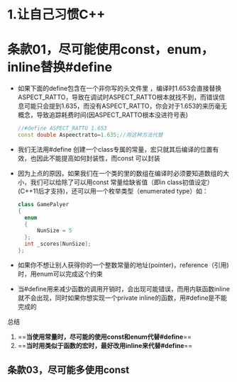 # 1.让自己习惯C++

# 条款01，尽可能使用const，enum，inline替换#define

- 如果下面的define包含在一个非你写的头文件里 ，编译时1.653会直接替换ASPECT_RATTO，导致在调试时ASPECT_RATTO根本就找不到，而错误信息可能只会提到1.635，而没有ASPECT_RATTO，你会对于1.653的来历毫无概念，导致追踪耗费时间(因ASPECT_RATTO根本没进符号表)

  ```c++
  //#define ASPECT_RATTO 1.653
  const double Aspeectratto=1.635;//用这种方法代替
  ```

- 我们无法用#define 创建一个class专属的常量，宏只就其后编译的位置有效，也因此不能提高如何封装性，而const 可以封装

- 因为上点的原因，如果我们在一个类的里的数组在编译时必须要知道数组的大小，我们可以给除了可以用const 常量给缺省值（即in  class初值设定）(C++11后才支持)，还可以用一个枚举类型（enumerated   type）如：

  ```c++
  class GamePalyer
  {
  	enum
  	{
  		NunSize = 5
  	};
  	int _scores[NunSize];
  };
  ```

- 如果你不想让别人获得你的一个整数常量的地址(pointer)，reference（引用)时，用enum可以完成这个约束

- 当#define用来减少函数的调用开销时，会出现可能错误，而用内联函数inline就不会出现，同时如果你想实现一个private inline的函数，用#define是不能完成的

总结

1. ==**当使用常量时，尽可能的使用const和enum代替#define**==
2. ==**当时用类似于函数的宏时，最好改用inline来代替#define**==





##  条款03，尽可能多使用const











































